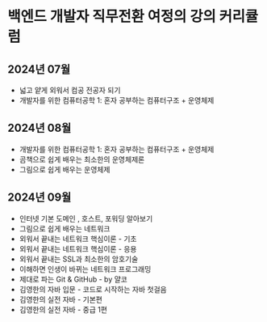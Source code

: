 # 백엔드 개발자 직무전환 여정의 강의 커리큘럼

## 2024년 07월

- 넓고 얕게 외워서 컴공 전공자 되기
- 개발자를 위한 컴퓨터공학 1: 혼자 공부하는 컴퓨터구조 + 운영체제

## 2024년 08월

- 개발자를 위한 컴퓨터공학 1: 혼자 공부하는 컴퓨터구조 + 운영체제
- 곰책으로 쉽게 배우는 최소한의 운영체제론
- 그림으로 쉽게 배우는 운영체제

## 2024년 09월

- 인터넷 기본 도메인 , 호스트, 포워딩 알아보기
- 그림으로 쉽게 배우는 네트워크
- 외워서 끝내는 네트워크 핵심이론 - 기초
- 외워서 끝내는 네트워크 핵심이론 - 응용
- 외워서 끝내는 SSL과 최소한의 암호기술
- 이해하면 인생이 바뀌는 네트워크 프로그래밍
- 제대로 파는 Git & GitHub - by 얄코
- 김영한의 자바 입문 - 코드로 시작하는 자바 첫걸음
- 김영한의 실전 자바 - 기본편
- 김영한의 실전 자바 - 중급 1편
